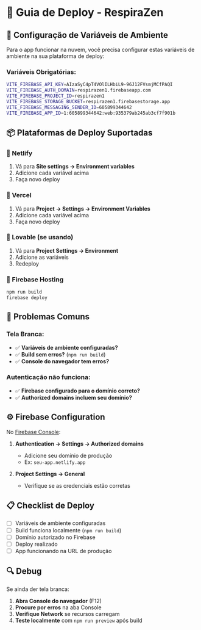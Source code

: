 # 🚀 Guia de Deploy - RespiraZen

## 🔧 Configuração de Variáveis de Ambiente

Para o app funcionar na nuvem, você precisa configurar estas variáveis de ambiente na sua plataforma de deploy:

### Variáveis Obrigatórias:

```bash
VITE_FIREBASE_API_KEY=AIzaSyC4pT4VOlILHbiL9-96J12FVsmjMCfPAQI
VITE_FIREBASE_AUTH_DOMAIN=respirazen1.firebaseapp.com
VITE_FIREBASE_PROJECT_ID=respirazen1
VITE_FIREBASE_STORAGE_BUCKET=respirazen1.firebasestorage.app
VITE_FIREBASE_MESSAGING_SENDER_ID=605899344642
VITE_FIREBASE_APP_ID=1:605899344642:web:935379ab245ab3cf7f901b
```

## 📦 Plataformas de Deploy Suportadas

### 🔸 Netlify
1. Vá para **Site settings → Environment variables**
2. Adicione cada variável acima
3. Faça novo deploy

### 🔸 Vercel
1. Vá para **Project → Settings → Environment Variables**
2. Adicione cada variável acima
3. Faça novo deploy

### 🔸 Lovable (se usando)
1. Vá para **Project Settings → Environment**
2. Adicione as variáveis
3. Redeploy

### 🔸 Firebase Hosting
```bash
npm run build
firebase deploy
```

## 🐛 Problemas Comuns

### Tela Branca:
- ✅ **Variáveis de ambiente configuradas?**
- ✅ **Build sem erros?** (`npm run build`)
- ✅ **Console do navegador tem erros?**

### Autenticação não funciona:
- ✅ **Firebase configurado para o domínio correto?**
- ✅ **Authorized domains incluem seu domínio?**

## ⚙️ Firebase Configuration

No [Firebase Console](https://console.firebase.google.com):

1. **Authentication → Settings → Authorized domains**
   - Adicione seu domínio de produção
   - Ex: `seu-app.netlify.app`

2. **Project Settings → General**
   - Verifique se as credenciais estão corretas

## 📋 Checklist de Deploy

- [ ] Variáveis de ambiente configuradas
- [ ] Build funciona localmente (`npm run build`)
- [ ] Domínio autorizado no Firebase
- [ ] Deploy realizado
- [ ] App funcionando na URL de produção

## 🔍 Debug

Se ainda der tela branca:

1. **Abra Console do navegador** (F12)
2. **Procure por erros** na aba Console
3. **Verifique Network** se recursos carregam
4. **Teste localmente** com `npm run preview` após build